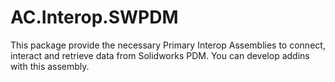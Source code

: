 # AC.Interop.SWPDM

This package provide the necessary Primary Interop Assemblies to connect, interact and retrieve data from Solidworks PDM. You can develop addins with this assembly.